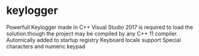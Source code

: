 # keylogger
Powerfull Keylogger made in C++ 
Visual Studio 2017 is required to load the solution.though the project may be compiled by any C++ 11 compiler.
Automically added to startup registry
Keyboard locale support
Special characters and numeric keypad
